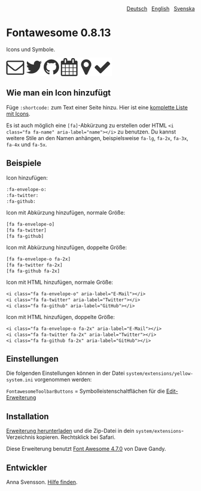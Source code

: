 <p align="right"><a href="README-de.md">Deutsch</a> &nbsp; <a href="README.md">English</a> &nbsp; <a href="README-sv.md">Svenska</a></p>

# Fontawesome 0.8.13

Icons und Symbole.

![Bildschirmfoto](fontawesome-screenshot.jpg?raw=true)

## Wie man ein Icon hinzufügt

Füge `:shortcode:` zum Text einer Seite hinzu. Hier ist eine [komplette Liste mit Icons](https://fontawesome.com/icons).

Es ist auch möglich eine `[fa]`-Abkürzung zu erstellen oder HTML `<i class="fa fa-name" aria-label="name"></i>` zu benutzen. Du kannst weitere Stile an den Namen anhängen, beispielsweise `fa-lg`, `fa-2x`, `fa-3x`, `fa-4x` und `fa-5x`.

## Beispiele

Icon hinzufügen:

    :fa-envelope-o:
    :fa-twitter:
    :fa-github:

Icon mit Abkürzung hinzufügen, normale Größe:

    [fa fa-envelope-o]
    [fa fa-twitter]
    [fa fa-github]
    
Icon mit Abkürzung hinzufügen, doppelte Größe:

    [fa fa-envelope-o fa-2x]
    [fa fa-twitter fa-2x]
    [fa fa-github fa-2x]

Icon mit HTML hinzufügen, normale Größe:

    <i class="fa fa-envelope-o" aria-label="E-Mail"></i>
    <i class="fa fa-twitter" aria-label="Twitter"></i>
    <i class="fa fa-github" aria-label="GitHub"></i>

Icon mit HTML hinzufügen, doppelte Größe:

    <i class="fa fa-envelope-o fa-2x" aria-label="E-Mail"></i>
    <i class="fa fa-twitter fa-2x" aria-label="Twitter"></i>
    <i class="fa fa-github fa-2x" aria-label="GitHub"></i>

## Einstellungen

Die folgenden Einstellungen können in der Datei `system/extensions/yellow-system.ini` vorgenommen werden:

`FontawesomeToolbarButtons` = Symbolleistenschaltflächen für die [Edit-Erweiterung](https://github.com/annaesvensson/yellow-edit/tree/main/README-de.md)  

## Installation

[Erweiterung herunterladen](https://github.com/annaesvensson/yellow-fontawesome/archive/main.zip) und die Zip-Datei in dein `system/extensions`-Verzeichnis kopieren. Rechtsklick bei Safari.

Diese Erweiterung benutzt [Font Awesome 4.7.0](https://github.com/FortAwesome/Font-Awesome) von Dave Gandy.

## Entwickler

Anna Svensson. [Hilfe finden](https://datenstrom.se/de/yellow/help/).
